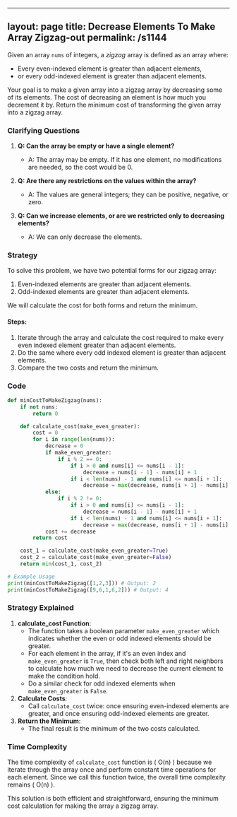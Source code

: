 
---
layout: page
title:  Decrease Elements To Make Array Zigzag-out
permalink: /s1144
---

Given an array `nums` of integers, a *zigzag* array is defined as an array where:
- Every even-indexed element is greater than adjacent elements,
- or every odd-indexed element is greater than adjacent elements.

Your goal is to make a given array into a zigzag array by decreasing some of its elements. The cost of decreasing an element is how much you decrement it by. Return the minimum cost of transforming the given array into a zigzag array.

### Clarifying Questions
1. **Q: Can the array be empty or have a single element?**
   - A: The array may be empty. If it has one element, no modifications are needed, so the cost would be 0.

2. **Q: Are there any restrictions on the values within the array?**
   - A: The values are general integers; they can be positive, negative, or zero.

3. **Q: Can we increase elements, or are we restricted only to decreasing elements?**
   - A: We can only decrease the elements.

### Strategy

To solve this problem, we have two potential forms for our zigzag array:
1. Even-indexed elements are greater than adjacent elements.
2. Odd-indexed elements are greater than adjacent elements.

We will calculate the cost for both forms and return the minimum.

#### Steps:
1. Iterate through the array and calculate the cost required to make every even indexed element greater than adjacent elements.
2. Do the same where every odd indexed element is greater than adjacent elements.
3. Compare the two costs and return the minimum.

### Code
```python
def minCostToMakeZigzag(nums):
    if not nums:
        return 0

    def calculate_cost(make_even_greater):
        cost = 0
        for i in range(len(nums)):
            decrease = 0
            if make_even_greater:
                if i % 2 == 0:
                    if i > 0 and nums[i] <= nums[i - 1]:
                        decrease = nums[i - 1] - nums[i] + 1
                    if i < len(nums) - 1 and nums[i] <= nums[i + 1]:
                        decrease = max(decrease, nums[i + 1] - nums[i] + 1)
            else:
                if i % 2 != 0:
                    if i > 0 and nums[i] <= nums[i - 1]:
                        decrease = nums[i - 1] - nums[i] + 1
                    if i < len(nums) - 1 and nums[i] <= nums[i + 1]:
                        decrease = max(decrease, nums[i + 1] - nums[i] + 1)
            cost += decrease
        return cost

    cost_1 = calculate_cost(make_even_greater=True)
    cost_2 = calculate_cost(make_even_greater=False)
    return min(cost_1, cost_2)

# Example Usage
print(minCostToMakeZigzag([1,2,3])) # Output: 2
print(minCostToMakeZigzag([9,6,1,6,2])) # Output: 4
```

### Strategy Explained
1. **calculate_cost Function**: 
    - The function takes a boolean parameter `make_even_greater` which indicates whether the even or odd indexed elements should be greater.
    - For each element in the array, if it's an even index and `make_even_greater` is `True`, then check both left and right neighbors to calculate how much we need to decrease the current element to make the condition hold.
    - Do a similar check for odd indexed elements when `make_even_greater` is `False`.
2. **Calculate Costs**:
    - Call `calculate_cost` twice: once ensuring even-indexed elements are greater, and once ensuring odd-indexed elements are greater.
3. **Return the Minimum**:
    - The final result is the minimum of the two costs calculated.

### Time Complexity
The time complexity of `calculate_cost` function is \( O(n) \) because we iterate through the array once and perform constant time operations for each element. Since we call this function twice, the overall time complexity remains \( O(n) \).

This solution is both efficient and straightforward, ensuring the minimum cost calculation for making the array a zigzag array.